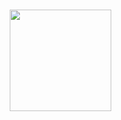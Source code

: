 <p align="center">
    <br>
    <img src="https://kfhrostochek.ru/img/logo_kfhr.png" width="180"/>
    <br>
<p>
